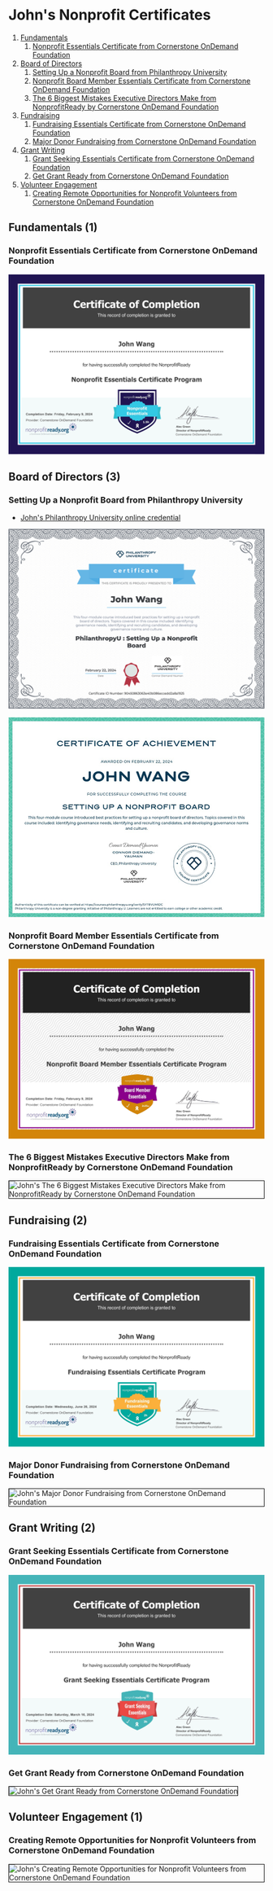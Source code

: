 # John's Nonprofit Certificates
1. [Fundamentals](#fundamentals-1)
    1. [Nonprofit Essentials Certificate from Cornerstone OnDemand Foundation](#nonprofit-essentials-certificate-from-cornerstone-ondemand-foundation)
1. [Board of Directors](#board-of-directors-3)
    1. [Setting Up a Nonprofit Board from Philanthropy University](#setting-up-a-nonprofit-board-from-philanthropy-university)
    1. [Nonprofit Board Member Essentials Certificate from Cornerstone OnDemand Foundation](#nonprofit-board-member-essentials-certificate-from-cornerstone-ondemand-foundation)
    1. [The 6 Biggest Mistakes Executive Directors Make from NonprofitReady by Cornerstone OnDemand Foundation](#the-6-biggest-mistakes-executive-directors-make-from-nonprofitready-by-cornerstone-ondemand-foundation)
1. [Fundraising](#fundraising-2)
    1. [Fundraising Essentials Certificate from Cornerstone OnDemand Foundation](#fundraising-essentials-certificate-from-cornerstone-ondemand-foundation)
    1. [Major Donor Fundraising from Cornerstone OnDemand Foundation](#major-donor-fundraising-from-cornerstone-ondemand-foundation)
1. [Grant Writing](#grant-writing-2)
    1. [Grant Seeking Essentials Certificate from Cornerstone OnDemand Foundation](#grant-seeking-essentials-certificate-from-cornerstone-ondemand-foundation)
    1. [Get Grant Ready from Cornerstone OnDemand Foundation](#get-grant-ready-from-cornerstone-ondemand-foundation)
1. [Volunteer Engagement](#volunteer-engagement-1)
    1. [Creating Remote Opportunities for Nonprofit Volunteers from Cornerstone OnDemand Foundation](#creating-remote-opportunities-for-nonprofit-volunteers-from-cornerstone-ondemand-foundation)
## Fundamentals (1)
### Nonprofit Essentials Certificate from Cornerstone OnDemand Foundation

![John's Nonprofit Essentials Certificate from Cornerstone OnDemand Foundation](cert_nonprofit_nonprofit-essentials_nonprofitready-org_cert_2024-02-09.png)

## Board of Directors (3)
### Setting Up a Nonprofit Board from Philanthropy University
* [John's Philanthropy University online credential](https://courses.philanthropyu.org/certificates/90450863063e40b086eccedd2a8a1925)

![John's Setting Up a Nonprofit Board from Philanthropy University](cert_nonprofit_board_setting-up-a-nonprofit-board_philanthropy-university_cert-90450863063e40b086eccedd2a8a1925_2024-02-22.png)

![John's Setting Up a Nonprofit Board from Philanthropy University](cert_nonprofit_board_setting-up-a-nonprofit-board_philanthropy-university_cert-SYTRVUMIDC_2024-02-22_1000x.png)

### Nonprofit Board Member Essentials Certificate from Cornerstone OnDemand Foundation

![John's Nonprofit Board Member Essentials Certificate from Cornerstone OnDemand Foundation](cert_nonprofit_nonprofit-board-member-essentials_nonprofitready-org_cert_2024-02-09.png)

### The 6 Biggest Mistakes Executive Directors Make from NonprofitReady by Cornerstone OnDemand Foundation

<img src="../cert_boardofdirectors_the-6-biggest-mistakes-executive-directors-make_nonprofitready_cornerstone_2024-06-11.png" alt="John's The 6 Biggest Mistakes Executive Directors Make from NonprofitReady by Cornerstone OnDemand Foundation" style="border:1px solid #000000" />

## Fundraising (2)
### Fundraising Essentials Certificate from Cornerstone OnDemand Foundation

![John's Fundraising Essentials Certificate from Cornerstone OnDemand Foundation](cert_nonprofit_fundraising-essentials_cornerstone_2024-06-26.png)

### Major Donor Fundraising from Cornerstone OnDemand Foundation

<img src="../cert_fundraising_major-donor-fundraising_cornerstone_2024-03-13.png" alt="John's Major Donor Fundraising from Cornerstone OnDemand Foundation" style="border:1px solid #000000" />

## Grant Writing (2)
### Grant Seeking Essentials Certificate from Cornerstone OnDemand Foundation

![John's Grant Seeking Essentials Certificate from Cornerstone OnDemand Foundation](cert_fundraising_grant-seeking-essentials-certificate-program_cornerstone_2024-03-16.png)

### Get Grant Ready from Cornerstone OnDemand Foundation

<img src="../cert_fundraising_get-grant-ready_cornerstone_2024-03-14.png" alt="John's Get Grant Ready from Cornerstone OnDemand Foundation" style="border:1px solid #000000" />

## Volunteer Engagement (1)
### Creating Remote Opportunities for Nonprofit Volunteers from Cornerstone OnDemand Foundation

<img src="../cert_nonprofit_creating-remote-opportunities-for-nonprofit-volunteers_cornerstone_2024-03-18.png" alt="John's Creating Remote Opportunities for Nonprofit Volunteers from Cornerstone OnDemand Foundation" style="border:1px solid #000000" />


